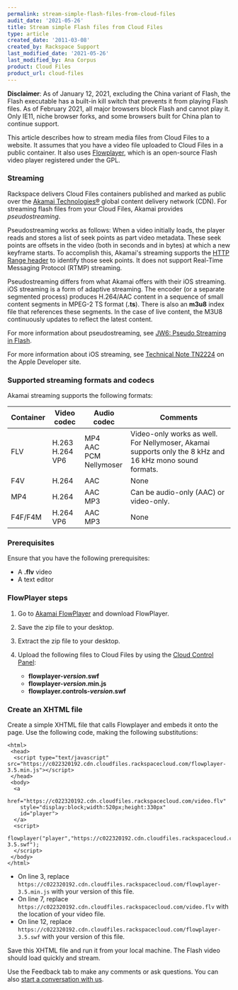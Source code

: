 ```yaml
---
permalink: stream-simple-flash-files-from-cloud-files
audit_date: '2021-05-26'
title: Stream simple Flash files from Cloud Files
type: article
created_date: '2011-03-08'
created_by: Rackspace Support
last_modified_date: '2021-05-26'
last_modified_by: Ana Corpus
product: Cloud Files
product_url: cloud-files
---
```


**Disclaimer**: As of January 12, 2021, excluding the China variant of Flash, 
the Flash executable has a built-in kill switch that prevents it from playing 
Flash files. As of February 2021, all major browsers block Flash and cannot 
play it. Only IE11, niche browser forks, and some browsers built for China plan
to continue support.

This article describes how to stream media files from Cloud Files to a website. 
It assumes that you have a video file uploaded to Cloud Files in a public 
container. It also uses [Flowplayer](https://flowplayer.org/), which is an
open-source Flash video player registered under the GPL.

### Streaming

Rackspace delivers Cloud Files containers published and marked as public
over the [Akamai Technologies&reg;](https://www.akamai.com/) global content
delivery network (CDN). For streaming flash files from your Cloud Files,
Akamai provides *pseudostreaming*.

Pseudostreaming works as follows: When a video initially loads, the player
reads and stores a list of seek points as part video metadata. These seek
points are offsets in the video (both in seconds and in bytes) at which a new
keyframe starts. To accomplish this, Akamai's streaming supports the
[HTTP Range header](https://www.w3.org/Protocols/rfc2616/rfc2616-sec14.html#sec14.35)
to identify those seek points. It does not support Real-Time Messaging Protocol
(RTMP) streaming.

Pseudostreaming differs from what Akamai offers with their iOS streaming. iOS
streaming is a form of adaptive streaming. The encoder (or a separate segmented
process) produces H.264/AAC content in a sequence of small content segments in
MPEG-2 TS format (**.ts**). There is also an **m3u8** index file that references
these segments. In the case of live content, the M3U8 continuously updates to
reflect the latest content.

For more information about pseudostreaming, see [JW6: Pseudo Streaming in Flash](https://www.joomlarulez.com).

For more information about iOS streaming, see
[Technical Note TN2224](https://developer.apple.com/library/content/technotes/tn2224/_index.html)
on the Apple Developer site.

### Supported streaming formats and codecs

Akamai streaming supports the following formats:

Container  | Video codec  | Audio codec  | Comments
--- | --- | --- | ---
FLV  | H.263 <br /> H.264 <br /> VP6 | MP4 <br /> AAC <br /> PCM <br /> Nellymoser | Video-only works as well. For Nellymoser, Akamai supports only the 8 kHz and 16 kHz mono sound formats.
F4V  | H.264  | AAC |  None
MP4 | H.264  | AAC <br /> MP3 | Can be audio-only (AAC) or video-only.
F4F/F4M  | H.264 <br /> VP6  | AAC <br /> MP3 |  None

### Prerequisites

Ensure that you have the following prerequisites:

-  A **.flv** video
-  A text editor

### FlowPlayer steps

1. Go to [Akamai FlowPlayer](https://flowplayer.org) and download FlowPlayer.
2. Save the zip file to your desktop.
3. Extract the zip file to your desktop.
4. Upload the following files to Cloud Files by using the [Cloud Control Panel](https://login.rackspace.com/):

   - **flowplayer-*version*.swf**
   - **flowplayer-*version*.min.js**
   - **flowplayer.controls-*version*.swf**

### Create an XHTML file

Create a simple XHTML file that calls Flowplayer and embeds it onto the page.
Use the following code, making the following substitutions:

    <html>
     <head>
      <script type="text/javascript" src="https://c022320192.cdn.cloudfiles.rackspacecloud.com/flowplayer-3.5.min.js"></script>
     </head>
     <body>
      <a
        href="https://c022320192.cdn.cloudfiles.rackspacecloud.com/video.flv"
        style="display:block;width:520px;height:330px"
        id="player">
      </a>
      <script>
       flowplayer("player","https://c022320192.cdn.cloudfiles.rackspacecloud.com/flowplayer-3.5.swf");
      </script>
     </body>
    </html>

- On line 3, replace `https://c022320192.cdn.cloudfiles.rackspacecloud.com/flowplayer-3.5.min.js` with your version of this file.
- On line 7, replace `https://c022320192.cdn.cloudfiles.rackspacecloud.com/video.flv` with the location of your video file.
- On line 12, replace `https://c022320192.cdn.cloudfiles.rackspacecloud.com/flowplayer-3.5.swf` with your version of this file.

Save this XHTML file and run it from your local machine. The Flash video
should load quickly and stream.

Use the Feedback tab to make any comments or ask questions. You can also [start a conversation with us](https://www.rackspace.com/contact).
